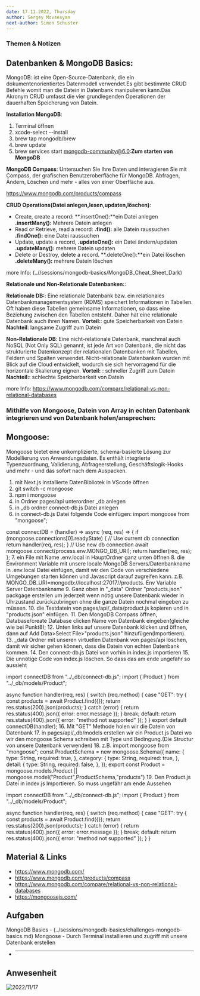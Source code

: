 ```yaml
---
date: 17.11.2022, Thursday
author: Sergey Movsesyan
next-author: Simon Schuster
---
```


### Themen & Notizen

## Datenbanken & MongoDB Basics:

MongoDB: ist eine Open-Source-Datenbank, die ein dokumentenorientiertes Datenmodell verwendet.Es gibt bestimmte CRUD Befehle womit man die Datein in Datenbank manipulieren kann.Das Akronym CRUD umfasst die vier grundlegenden Operationen der dauerhaften Speicherung von Datein.

**Installation MongoDB**:

1. Terminal öffnen
2. xcode-select --install
3. brew tap mongodb/brew
4. brew update
5. brew services start mongodb-community@6.0:**Zum starten von MongoDB**

**MongoDB Compass**: Untersuchen Sie Ihre Daten und interagieren Sie mit Compass, der grafischen Benutzeroberfläche für MongoDB. Abfragen, Ändern, Löschen und mehr - alles von einer Oberfläche aus.

https://www.mongodb.com/products/compass



**CRUD Operations(Datei anlegen,lesen,updaten,löschen)**:

- Create, create a record:
  **.insertOne():**ein Datei anlegen
  **.insertMany():** Mehrere Datein anlegen
- Read or Retrieve, read a record:
  **.find():** alle Datein raussuchen
  **.findOne():** eine Datei raussuchen
- Update, update a record,
  **.updateOne():** ein Datei ändern/updaten
  **.updateMany():** mehrere Datein updaten
- Delete or Destroy, delete a record.
  **.deleteOne():**ein Datei löschen
  **.deleteMany():** mehrere Datein löschen

more Info: (..//sessions/mongodb-basics/MongoDB_Cheat_Sheet_Dark)

**Relationale und Non-Relationale Datenbanken:**:

**Relationale DB:**: Eine relationale Datenbank bzw. ein relationales Datenbankmanagementsystem (RDMS) speichert Informationen in Tabellen. Oft haben diese Tabellen gemeinsame Informationen, so dass eine Beziehung zwischen den Tabellen entsteht. Daher hat eine relationale Datenbank auch ihren Namen.
**Vorteil:**: gute Speicherbarkeit von Datein
**Nachteil**: langsame Zugriff zum Datein

**Non-Relationale DB**: Eine nicht-relationale Datenbank, manchmal auch NoSQL (Not Only SQL) genannt, ist jede Art von Datenbank, die nicht das strukturierte Datenkonzept der relationalen Datenbanken mit Tabellen, Feldern und Spalten verwendet. Nicht-relationale Datenbanken wurden mit Blick auf die Cloud entwickelt, wodurch sie sich hervorragend für die horizontale Skalierung eignen.
**Vorteil:** : schneller Zugriff zum Datein
**Nachteil:**: schlechte Speicherbarkeit von Datein

more Info: https://www.mongodb.com/compare/relational-vs-non-relational-databases


### Mithilfe von Mongoose, Datein von Array in echten Datenbank integrieren und von Datenbank holen/ansprechen:

## Mongoose:
Mongoose bietet eine unkomplizierte, schema-basierte Lösung zur Modellierung von Anwendungsdaten. Es enthält integrierte Typenzuordnung, Validierung, Abfrageerstellung, Geschäftslogik-Hooks und mehr - und das sofort nach dem Auspacken.

1. mit Next.js installierte DatenBibliotek in VScode öffnen
2. git switch -c mongoose
3. npm i mongoose
4. in Ordner pages/api unterordner _db anlegen
5. in _db ordner connect-db.js Datei anlegen
6. in connect-db.js Datei folgende Code einfügen:
import mongoose from "mongoose";

const connectDB = (handler) => async (req, res) => {
  if (mongoose.connections[0].readyState) {
    // Use current db connection
    return handler(req, res);
  }
  // Use new db connection
  await mongoose.connect(process.env.MONGO_DB_URI);
  return handler(req, res);
};
7. ein File mit Name .env.local in HauptOrdner ganz unten öffnen
8. die Environment Variable mit unsere locale MongoDB Servers/Datenbankname in .env.local Datei einfügen, damit wir den Code von verschiedene Umgebungen starten können und Javascript darauf zugreifen kann. z.B. MONGO_DB_URI=mongodb://localhost:27017//products.
                             Env Variable             Server       Datenbankname
9. Ganz oben in "_data" Ordner "products.json" packgage erstellen um jederzeit wenn nötig  unsere Datenbank wieder in Uhrzustand zurückzubringen ohne die ganze Datein nochmal eingeben zu müssen.
10. die Testdatein von pages/api/_data/product.js kopieren und in "products.json" einfügen.
11. Den MongoDB Compass öffnen, Database/create Database clicken Name von Datenbank eingeben(gleiche wie bei Punkt8);
12. Unten links auf unsere Datenbank klicken und öffnen, dann auf Add Data>Select File>"products.json" hinzufügen(Importieren).
13. _data Ordner mit unseren virtuellen Datenbank von pages/api löschen, damit wir sicher gehen können, dass die Datein von echten Datenbank kommen.
14. Den connect-db.js Datei von vorhin in index.js importieren
15. Die unnötige Code von index.js löschen. So dass das am ende ungefähr so aussieht

import connectDB from "../_db/connect-db.js";
import { Product } from "../_db/models/Product";

async function handler(req, res) {
  switch (req.method) {
    case "GET":
      try {
        const products = await Product.find({});
        return res.status(200).json(products);
      } catch (error) {
        return res.status(400).json({ error: error.message });
      }
      break;
    default:
      return res.status(400).json({ error: "method not supported" });
  }
}
export default connectDB(handler);
16. Mit "GET" Methode holen wir die Datein von Datenbank
17. in pages/api/_db/models erstellen wir ein Product.js Datei wo wir den mongoose Schema schreiben mit Type und Bedingung.(Die Structur von unsere Datenbank verwenden)
18. z.B. 
import mongoose from "mongoose";
const ProductSchema = new mongoose.Schema({
    name: {
        type: String,
        required: true,
    },
    category: {
        type: String,
        required: true,
    },
    detail: {
        type: String,
        required: false,
    },
});
export const Product = mongoose.models.Product || mongoose.model("Product",ProductSchema,"products")
19. Den Product.js Datei in index.js Importieren. 
So muss ungefähr am ende Aussehen

import connectDB from "../_db/connect-db.js";
import { Product } from "../_db/models/Product";

async function handler(req, res) {
  switch (req.method) {
    case "GET":
      try {
        const products = await Product.find({});
        return res.status(200).json(products);
      } catch (error) {
        return res.status(400).json({ error: error.message });
      }
      break;
    default:
      return res.status(400).json({ error: "method not supported" });
  }
}

## Material & Links

- https://www.mongodb.com/
- https://www.mongodb.com/products/compass
- https://www.mongodb.com/compare/relational-vs-non-relational-databases
- https://mongoosejs.com/

## Aufgaben

MongoDB Basics - (../sessions/mongodb-basics/challenges-mongodb-basics.md)
Mongoose - Durch Terminal installieren und zugriff mit unsere Datenbank erstellen

- ***

## Anwesenheit

![2022/11/17](../images/2022-11-17.png)
